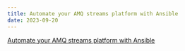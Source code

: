 ```yaml
---
title: Automate your AMQ streams platform with Ansible
date: 2023-09-20
---
```


[Automate your AMQ streams platform with Ansible](https://developers.redhat.com/articles/2023/09/20/automate-your-amq-streams-platform-ansible)
